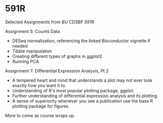 # 591R
Selected Assignments from BU CDSBF 591R

Assignment 5: Counts Data
  - DESeq normalization, referencing the linked Bioconductor vignette if needed
  - Tibble manipulation
  - Creating different types of graphs in ggplot2
  - Running PCA

Assignment 7: Differential Expression Analysis, Pt 2
  - A tempered heart and mind that understands a plot may not ever look exactly how you want it to.
  - Understanding of R's most popular plotting package, ggplot.
  - Further understanding of differential expression analysis and its plotting.
  - A sense of superiority whenever you see a publication use the base R plotting package for figures.

More to come as course wraps up.
